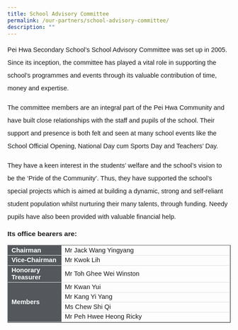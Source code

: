 ```yaml
---
title: School Advisory Committee
permalink: /our-partners/school-advisory-committee/
description: ""
---
```

<p style="font-size:14.5px; line-height:2;font-family:sans-serif;">Pei Hwa Secondary School’s School Advisory Committee was set up in 2005. Since its inception, the committee has played a vital role in supporting the school’s programmes and events through its valuable contribution of time, money and expertise.</p>

<p style="margin-top:15px;font-size:14.5px; line-height:2;font-family:sans-serif;">The committee members are an integral part of the Pei Hwa Community and have built close relationships with the staff and pupils of the school. Their support and presence is both felt and seen at many school events like the School Official Opening, National Day cum Sports Day and Teachers’ Day.</p>

<p style="margin-top:15px;font-size:14.5px; line-height:2;font-family:sans-serif;">They have a keen interest in the students’ welfare and the school’s vision to be the ‘Pride of the Community’. Thus, they have supported the school’s special projects which is aimed at building a dynamic, strong and self-reliant student population whilst nurturing their many talents, through funding. Needy pupils have also been provided with valuable financial help.</p>

<p style="margin-top:15px;font-size:15.5px;"><strong style="font-family:sans-serif;">Its office bearers are:</strong></p>

<table border="1" style="width:100%;">
	<tbody>
		<tr>
			<td style="background-color: #54585d; font-weight: bold; font-size: 14.5px; border: 1px solid #54585d; color:white;border-bottom: 1px solid #dddddd;width:24%;font-family:sans-serif;">Chairman	</td>
			<td style="border: 1px solid #dddfe1;font-size: 14.5px;font-family:sans-serif;">Mr Jack Wang Yingyang</td>
		</tr>
		<tr>
			<td style="background-color: #54585d; font-weight: bold; font-size: 14.5px; border: 1px solid #54585d; color:white;border-bottom: 1px solid #dddddd;width:24%;font-family:sans-serif;">Vice-Chairman	</td>
			<td style="border: 1px solid #dddfe1;font-size: 14.5px;font-family:sans-serif;">Mr Kwok Lih</td>
		</tr>
		<tr>
			<td style="background-color: #54585d; font-weight: bold; font-size: 14.5px; border: 1px solid #54585d; color:white;border-bottom: 1px solid #dddddd;width:24%;font-family:sans-serif;">Honorary Treasurer	</td>
			<td style="border: 1px solid #dddfe1;font-size: 14.5px;font-family:sans-serif;">Mr Toh Ghee Wei Winston</td>
		</tr>
		<tr>
			<td style="background-color: #54585d; font-weight: bold; font-size: 14.5px; border: 1px solid #54585d; color:white;border-bottom: 1px solid #dddddd;width:24%;font-family:sans-serif;" rowspan="4">Members	</td>
			<td style="border: 1px solid #dddfe1;font-size: 14.5px;font-family:sans-serif;">Mr Kwan Yui</td>
		</tr>		
		<tr>
			<td style="border: 1px solid #dddfe1;font-size: 14.5px;font-family:sans-serif;">Mr Kang Yi Yang</td>
		</tr>	
		<tr>
			<td style="border: 1px solid #dddfe1;font-size: 14.5px;font-family:sans-serif;">Ms Chew Shi Qi</td>
		</tr>	
		<tr>
			<td style="border: 1px solid #dddfe1;font-size: 14.5px;font-family:sans-serif;">Mr Peh Hwee Heong Ricky</td>
		</tr>	
</tbody>
	</table>